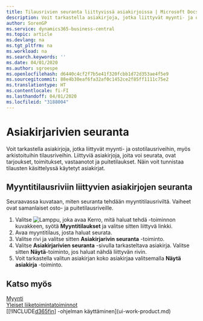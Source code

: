 ```yaml
---
title: Tilausrivien seuranta liittyvissä asiakirjoissa | Microsoft Docs
description: Voit tarkastella asiakirjoja, jotka liittyvät myynti- ja ostotilausriveihin, myös arkistoituihin tilausriveihin. Liittyviä asiakirjoja, joita voi seurata, ovat tarjoukset, toimitukset, vastaanotot ja puitetilaukset. Näin voit tunnistaa tilausten käsittelyssä käytetyt asiakirjat.
author: SorenGP
ms.service: dynamics365-business-central
ms.topic: article
ms.devlang: na
ms.tgt_pltfrm: na
ms.workload: na
ms.search.keywords: ''
ms.date: 04/01/2020
ms.author: sgroespe
ms.openlocfilehash: d6440c4cf2f7b5e41f320fcbb1d72d353ae4f5e9
ms.sourcegitcommit: 88e4b30eaf6fa32af0c1452ce2f85ff1111c75e2
ms.translationtype: HT
ms.contentlocale: fi-FI
ms.lasthandoff: 04/01/2020
ms.locfileid: "3188004"
---
```

# <a name="track-document-lines"></a>Asiakirjarivien seuranta
Voit tarkastella asiakirjoja, jotka liittyvät myynti- ja ostotilausriveihin, myös arkistoituihin tilausriveihin. Liittyviä asiakirjoja, joita voi seurata, ovat tarjoukset, toimitukset, vastaanotot ja puitetilaukset. Näin voit tunnistaa tilausten käsittelyssä käytetyt asiakirjat.  

## <a name="to-track-documents-related-to-a-sales-order-line"></a>Myyntitilausriviin liittyvien asiakirjojen seuranta
Seuraavassa kuvataan, miten seuranta tehdään myyntitilausriviltä. Vaiheet ovat samanlaiset osto- ja puitetilausriveille.

1.  Valitse ![Lamppu, joka avaa Kerro, mitä haluat tehdä -toiminnon](media/ui-search/search_small.png "Kerro, mitä haluat tehdä") kuvakkeen, syötä **Myyntitilaukset** ja valitse sitten liittyvä linkki.  
2.  Avaa myyntitilaus, josta haluat seurata.  
3.  Valitse rivi ja valitse sitten **Asiakirjarivin seuranta** -toiminto.
4. Valitse **Asiakirjarivien seuranta** -sivulla tarkasteltava asiakirja. Valitse sitten **Näytä**-toiminto, jos haluat nähdä liittyvän rivin.
5. Voit tarkastella valitun asiakirjan koko asiakirjaa valitsemalla **Näytä asiakirja** -toiminto.

## <a name="see-also"></a>Katso myös
[Myynti](sales-manage-sales.md)  
[Yleiset liiketoimintatoiminnot](ui-across-business-areas.md)  
[[!INCLUDE[d365fin](includes/d365fin_md.md)] -ohjelman käyttäminen](ui-work-product.md)

